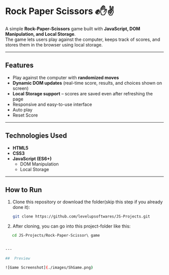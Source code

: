 # Rock Paper Scissors ✊✋✌️  

A simple **Rock-Paper-Scissors** game built with **JavaScript, DOM Manipulation, and Local Storage**.  
The game lets users play against the computer, keeps track of scores, and stores them in the browser using local storage.  

---

##  Features  

- Play against the computer with **randomized moves**  
- **Dynamic DOM updates** (real-time score, results, and choices shown on screen)  
- **Local Storage support** – scores are saved even after refreshing the page  
- Responsive and easy-to-use interface  
- Auto play 
- Reset Score 

---

##  Technologies Used  

- **HTML5**  
- **CSS3**  
- **JavaScript (ES6+)**  
  - DOM Manipulation  
  - Local Storage  

---

##  How to Run  

1. Clone this repository or download the folder(skip this step if you already done it):  
   ```bash
   git clone https://github.com/levelupsoftwares/JS-Projects.git

2. After cloning, you can go into this project-folder like this:
  ```bash
     cd JS-Projects/Rock-Paper-Scissor\ game

     
---

##  Preview

![Game Screenshot](./images/ShGame.png)